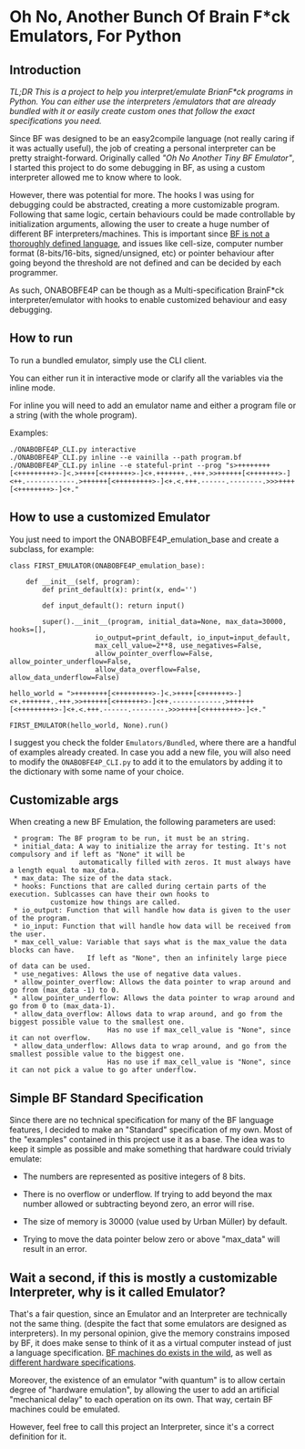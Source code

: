 # Oh No, Another Bunch Of Brain F*ck Emulators, For Python

## Introduction

_TL;DR This is a project to help you interpret/emulate BrianF*ck programs in Python. You can either use the interpreters
/emulators that are already bundled with it or easily create custom ones that follow the exact specifications you need._

Since BF was designed to be an easy2compile language (not really caring if it was actually useful), the job 
of creating a personal interpreter can be pretty straight-forward. Originally called _"Oh No Another Tiny BF Emulator"_, 
I started this project to do some debugging in BF, as using a custom interpreter allowed me to know 
where to look. 

However, there was potential for more. The hooks I was using for debugging could be abstracted, creating a 
more customizable program. Following that same logic, certain behaviours could be made controllable by initialization 
arguments, allowing the user to create a huge number of different BF interpreters/machines. This is important since 
[BF is not a thoroughly defined language](https://en.wikipedia.org/wiki/Brainfuck#Portability_issues), and issues like 
cell-size, computer number format (8-bits/16-bits, signed/unsigned, etc) or pointer behaviour after going beyond the 
threshold are not defined and can be decided by each programmer.

As such, ONABOBFE4P can be though as a Multi-specification BrainF*ck interpreter/emulator with hooks to enable 
customized behaviour and easy debugging.

## How to run

To run a bundled emulator, simply use the CLI client. 

You can either run it in interactive mode or clarify all the variables via the inline mode.

For inline you will need to add an emulator name and either a program file or a string (with the whole program). 

Examples:

    ./ONABOBFE4P_CLI.py interactive
    ./ONABOBFE4P_CLI.py inline --e vainilla --path program.bf
    ./ONABOBFE4P_CLI.py inline --e stateful-print --prog "s>++++++++[<+++++++++>-]<.>++++[<+++++++>-]<+.+++++++..+++.>>++++++[<+++++++>-]<++.------------.>++++++[<+++++++++>-]<+.<.+++.------.--------.>>>++++[<++++++++>-]<+."
    

## How to use a customized Emulator

You just need to import the ONABOBFE4P_emulation_base and create a subclass, for example:

    class FIRST_EMULATOR(ONABOBFE4P_emulation_base):
  
        def __init__(self, program):
            def print_default(x): print(x, end='')

            def input_default(): return input()

            super().__init__(program, initial_data=None, max_data=30000, hooks=[],
                         io_output=print_default, io_input=input_default,
                         max_cell_value=2**8, use_negatives=False,
                         allow_pointer_overflow=False, allow_pointer_underflow=False,
                         allow_data_overflow=False, allow_data_underflow=False)
   
    hello_world = ">++++++++[<+++++++++>-]<.>++++[<+++++++>-]<+.+++++++..+++.>>++++++[<+++++++>-]<++.------------.>++++++[<+++++++++>-]<+.<.+++.------.--------.>>>++++[<++++++++>-]<+."

    FIRST_EMULATOR(hello_world, None).run()

I suggest you check the folder ``Emulators/Bundled``, where there are a handful of examples already created. In case you 
add a new file, you will also need to modify the ``ONABOBFE4P_CLI.py`` to add it to the emulators by adding it to the 
dictionary with some name of your choice.


## Customizable args

When creating a new BF Emulation, the following parameters are used:

     * program: The BF program to be run, it must be an string.
     * initial_data: A way to initialize the array for testing. It's not compulsory and if left as "None" it will be
                     automatically filled with zeros. It must always have a length equal to max_data.
     * max_data: The size of the data stack.
     * hooks: Functions that are called during certain parts of the execution. Sublcasses can have their own hooks to
              customize how things are called.
     * io_output: Function that will handle how data is given to the user of the program.
     * io_input: Function that will handle how data will be received from the user.
     * max_cell_value: Variable that says what is the max_value the data blocks can have.
                       If left as "None", then an infinitely large piece of data can be used.
     * use_negatives: Allows the use of negative data values.
     * allow_pointer_overflow: Allows the data pointer to wrap around and go from (max_data -1) to 0.
     * allow_pointer_underflow: Allows the data pointer to wrap around and go from 0 to (max_data-1).
     * allow_data_overflow: Allows data to wrap around, and go from the biggest possible value to the smallest one.
                            Has no use if max_cell_value is "None", since it can not overflow.
     * allow_data_underflow: Allows data to wrap around, and go from the smallest possible value to the biggest one.
                            Has no use if max_cell_value is "None", since it can not pick a value to go after underflow.


## Simple BF Standard Specification

Since there are no technical specification for many of the BF language features, I decided to make an "Standard" specification of my own. Most of the "examples" contained in this project use it as a base. The idea was to keep it simple as possible and make something that hardware could trivialy emulate:

* The numbers are represented as positive integers of 8 bits. 

* There is no overflow or underflow. If trying to add beyond the max number allowed or subtracting beyond zero, an error will rise.

* The size of memory is 30000 (value used by  Urban Müller) by default.

* Trying to move the data pointer below zero or above "max_data" will result in an error.


## Wait a second, if this is mostly a customizable Interpreter, why is it called Emulator?

That's a fair question, since an Emulator and an Interpreter are technically not the same thing. (despite the fact
that some emulators are designed as interpreters). In my personal opinion, give the memory constrains imposed by BF, it 
does make sense to think of it as a virtual computer instead of just a language specification. 
[BF machines do exists in the wild](https://hackaday.io/project/18599-brainfuckpc-relay-computer), as well as 
[different hardware specifications](https://github.com/asumagic/tinydumbcpu).  

Moreover, the existence of an emulator "with quantum" is to allow certain degree of "hardware emulation", by allowing 
the user to add an artificial "mechanical delay" to each operation on its own. That way, certain BF machines could be 
emulated.

However, feel free to call this project an Interpreter, since it's a correct definition for it.

